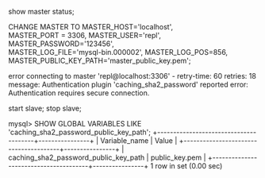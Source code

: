 show master status;

CHANGE MASTER TO
    MASTER_HOST='localhost',  
    MASTER_PORT = 3306,
    MASTER_USER='repl',      
    MASTER_PASSWORD='123456',   
    MASTER_LOG_FILE='mysql-bin.000002',
    MASTER_LOG_POS=856,
    MASTER_PUBLIC_KEY_PATH='master_public_key.pem';
    
    
error connecting to master 'repl@localhost:3306' - retry-time: 60 retries: 18 message: Authentication plugin 'caching_sha2_password' reported error: Authentication requires secure connection.
     
start slave;
stop slave;     
     
mysql> SHOW GLOBAL VARIABLES LIKE 'caching_sha2_password_public_key_path';
+---------------------------------------+----------------+
| Variable_name                         | Value          |
+---------------------------------------+----------------+
| caching_sha2_password_public_key_path | public_key.pem |
+---------------------------------------+----------------+
1 row in set (0.00 sec)